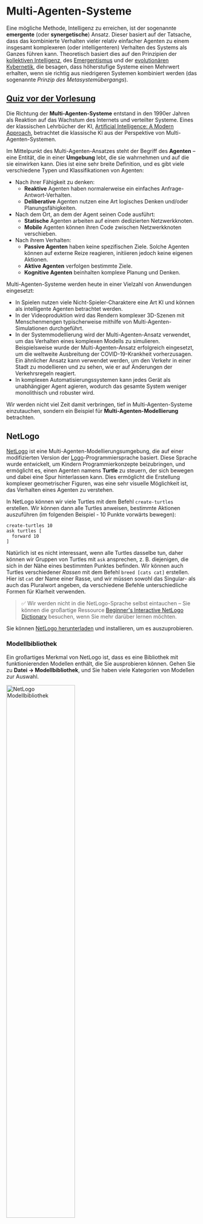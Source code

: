 <!--
CO_OP_TRANSLATOR_METADATA:
{
  "original_hash": "38a1185ae3d54b180378bbd71ae3ef16",
  "translation_date": "2025-09-23T12:15:28+00:00",
  "source_file": "lessons/6-Other/23-MultiagentSystems/README.md",
  "language_code": "de"
}
-->
# Multi-Agenten-Systeme

Eine mögliche Methode, Intelligenz zu erreichen, ist der sogenannte **emergente** (oder **synergetische**) Ansatz. Dieser basiert auf der Tatsache, dass das kombinierte Verhalten vieler relativ einfacher Agenten zu einem insgesamt komplexeren (oder intelligenteren) Verhalten des Systems als Ganzes führen kann. Theoretisch basiert dies auf den Prinzipien der [kollektiven Intelligenz](https://en.wikipedia.org/wiki/Collective_intelligence), des [Emergentismus](https://en.wikipedia.org/wiki/Global_brain) und der [evolutionären Kybernetik](https://en.wikipedia.org/wiki/Global_brain), die besagen, dass höherstufige Systeme einen Mehrwert erhalten, wenn sie richtig aus niedrigeren Systemen kombiniert werden (das sogenannte *Prinzip des Metasystemübergangs*).

## [Quiz vor der Vorlesung](https://ff-quizzes.netlify.app/en/ai/quiz/45)

Die Richtung der **Multi-Agenten-Systeme** entstand in den 1990er Jahren als Reaktion auf das Wachstum des Internets und verteilter Systeme. Eines der klassischen Lehrbücher der KI, [Artificial Intelligence: A Modern Approach](https://en.wikipedia.org/wiki/Artificial_Intelligence:_A_Modern_Approach), betrachtet die klassische KI aus der Perspektive von Multi-Agenten-Systemen.

Im Mittelpunkt des Multi-Agenten-Ansatzes steht der Begriff des **Agenten** – eine Entität, die in einer **Umgebung** lebt, die sie wahrnehmen und auf die sie einwirken kann. Dies ist eine sehr breite Definition, und es gibt viele verschiedene Typen und Klassifikationen von Agenten:

* Nach ihrer Fähigkeit zu denken:
   - **Reaktive** Agenten haben normalerweise ein einfaches Anfrage-Antwort-Verhalten.
   - **Deliberative** Agenten nutzen eine Art logisches Denken und/oder Planungsfähigkeiten.
* Nach dem Ort, an dem der Agent seinen Code ausführt:
   - **Statische** Agenten arbeiten auf einem dedizierten Netzwerkknoten.
   - **Mobile** Agenten können ihren Code zwischen Netzwerkknoten verschieben.
* Nach ihrem Verhalten:
   - **Passive Agenten** haben keine spezifischen Ziele. Solche Agenten können auf externe Reize reagieren, initiieren jedoch keine eigenen Aktionen.
   - **Aktive Agenten** verfolgen bestimmte Ziele.
   - **Kognitive Agenten** beinhalten komplexe Planung und Denken.

Multi-Agenten-Systeme werden heute in einer Vielzahl von Anwendungen eingesetzt:

* In Spielen nutzen viele Nicht-Spieler-Charaktere eine Art KI und können als intelligente Agenten betrachtet werden.
* In der Videoproduktion wird das Rendern komplexer 3D-Szenen mit Menschenmengen typischerweise mithilfe von Multi-Agenten-Simulationen durchgeführt.
* In der Systemmodellierung wird der Multi-Agenten-Ansatz verwendet, um das Verhalten eines komplexen Modells zu simulieren. Beispielsweise wurde der Multi-Agenten-Ansatz erfolgreich eingesetzt, um die weltweite Ausbreitung der COVID-19-Krankheit vorherzusagen. Ein ähnlicher Ansatz kann verwendet werden, um den Verkehr in einer Stadt zu modellieren und zu sehen, wie er auf Änderungen der Verkehrsregeln reagiert.
* In komplexen Automatisierungssystemen kann jedes Gerät als unabhängiger Agent agieren, wodurch das gesamte System weniger monolithisch und robuster wird.

Wir werden nicht viel Zeit damit verbringen, tief in Multi-Agenten-Systeme einzutauchen, sondern ein Beispiel für **Multi-Agenten-Modellierung** betrachten.

## NetLogo

[NetLogo](https://ccl.northwestern.edu/netlogo/) ist eine Multi-Agenten-Modellierungsumgebung, die auf einer modifizierten Version der [Logo](https://en.wikipedia.org/wiki/Logo_(programming_language))-Programmiersprache basiert. Diese Sprache wurde entwickelt, um Kindern Programmierkonzepte beizubringen, und ermöglicht es, einen Agenten namens **Turtle** zu steuern, der sich bewegen und dabei eine Spur hinterlassen kann. Dies ermöglicht die Erstellung komplexer geometrischer Figuren, was eine sehr visuelle Möglichkeit ist, das Verhalten eines Agenten zu verstehen.

In NetLogo können wir viele Turtles mit dem Befehl `create-turtles` erstellen. Wir können dann alle Turtles anweisen, bestimmte Aktionen auszuführen (im folgenden Beispiel - 10 Punkte vorwärts bewegen):

```
create-turtles 10
ask turtles [
  forward 10
]
```

Natürlich ist es nicht interessant, wenn alle Turtles dasselbe tun, daher können wir Gruppen von Turtles mit `ask` ansprechen, z. B. diejenigen, die sich in der Nähe eines bestimmten Punktes befinden. Wir können auch Turtles verschiedener *Rassen* mit dem Befehl `breed [cats cat]` erstellen. Hier ist `cat` der Name einer Rasse, und wir müssen sowohl das Singular- als auch das Pluralwort angeben, da verschiedene Befehle unterschiedliche Formen für Klarheit verwenden.

> ✅ Wir werden nicht in die NetLogo-Sprache selbst eintauchen – Sie können die großartige Ressource [Beginner's Interactive NetLogo Dictionary](https://ccl.northwestern.edu/netlogo/bind/) besuchen, wenn Sie mehr darüber lernen möchten.

Sie können [NetLogo herunterladen](https://ccl.northwestern.edu/netlogo/download.shtml) und installieren, um es auszuprobieren.

### Modellbibliothek

Ein großartiges Merkmal von NetLogo ist, dass es eine Bibliothek mit funktionierenden Modellen enthält, die Sie ausprobieren können. Gehen Sie zu **Datei &rightarrow; Modellbibliothek**, und Sie haben viele Kategorien von Modellen zur Auswahl.

<img alt="NetLogo Modellbibliothek" src="images/NetLogo-ModelLib.png" width="60%"/>

> Ein Screenshot der Modellbibliothek von Dmitry Soshnikov

Sie können eines der Modelle öffnen, beispielsweise **Biologie &rightarrow; Flocking**.

### Hauptprinzipien

Nach dem Öffnen des Modells gelangen Sie zum Hauptbildschirm von NetLogo. Hier ist ein Beispielmodell, das die Population von Wölfen und Schafen beschreibt, basierend auf begrenzten Ressourcen (Gras).

![NetLogo Hauptbildschirm](../../../../../translated_images/NetLogo-Main.32653711ec1a01b3cab22ec0b148e64193d0b979b055285bef329d5e3d6958c5.de.png)

> Screenshot von Dmitry Soshnikov

Auf diesem Bildschirm sehen Sie:

* Den **Interface**-Bereich, der Folgendes enthält:
  - Das Hauptfeld, in dem alle Agenten leben
  - Verschiedene Steuerungen: Schaltflächen, Schieberegler usw.
  - Diagramme, die Sie verwenden können, um Parameter der Simulation anzuzeigen
* Den **Code**-Tab, der den Editor enthält, in dem Sie NetLogo-Programme schreiben können

In den meisten Fällen enthält die Benutzeroberfläche eine **Setup**-Schaltfläche, die den Simulationszustand initialisiert, und eine **Go**-Schaltfläche, die die Ausführung startet. Diese werden von entsprechenden Handlern im Code gesteuert, die wie folgt aussehen:

```
to go [
...
]
```

Die Welt von NetLogo besteht aus den folgenden Objekten:

* **Agenten** (Turtles), die sich über das Feld bewegen und etwas tun können. Sie steuern Agenten mit der Syntax `ask turtles [...]`, und der Code in den Klammern wird von allen Agenten im *Turtle-Modus* ausgeführt.
* **Patches** sind quadratische Bereiche des Feldes, auf denen Agenten leben. Sie können sich auf alle Agenten auf demselben Patch beziehen oder die Farben und einige andere Eigenschaften des Patches ändern. Sie können auch `ask patches` verwenden, um etwas zu tun.
* **Observer** ist ein einzigartiger Agent, der die Welt kontrolliert. Alle Button-Handler werden im *Observer-Modus* ausgeführt.

> ✅ Die Schönheit einer Multi-Agenten-Umgebung liegt darin, dass der Code, der im Turtle-Modus oder im Patch-Modus ausgeführt wird, gleichzeitig von allen Agenten parallel ausgeführt wird. Indem Sie also wenig Code schreiben und das Verhalten eines einzelnen Agenten programmieren, können Sie ein komplexes Verhalten des gesamten Simulationssystems erzeugen.

### Flocking

Als Beispiel für Multi-Agenten-Verhalten betrachten wir **[Flocking](https://en.wikipedia.org/wiki/Flocking_(behavior))**. Flocking ist ein komplexes Muster, das dem Flug von Vogelschwärmen sehr ähnlich ist. Wenn man sie fliegen sieht, könnte man denken, dass sie einem kollektiven Algorithmus folgen oder eine Form von *kollektiver Intelligenz* besitzen. Dieses komplexe Verhalten entsteht jedoch, wenn jeder einzelne Agent (in diesem Fall ein *Vogel*) nur einige andere Agenten in kurzer Entfernung beobachtet und drei einfache Regeln befolgt:

* **Ausrichtung** – es steuert in Richtung der durchschnittlichen Flugrichtung benachbarter Agenten.
* **Kohäsion** – es versucht, sich in Richtung der durchschnittlichen Position der Nachbarn zu bewegen (*langfristige Anziehung*).
* **Trennung** – wenn es anderen Vögeln zu nahe kommt, versucht es, sich zu entfernen (*kurzfristige Abstoßung*).

Sie können das Flocking-Beispiel ausführen und das Verhalten beobachten. Sie können auch Parameter wie den *Grad der Trennung* oder die *Sichtweite* anpassen, die definiert, wie weit jeder Vogel sehen kann. Beachten Sie, dass, wenn Sie die Sichtweite auf 0 reduzieren, alle Vögel blind werden und das Flocking aufhört. Wenn Sie die Trennung auf 0 reduzieren, sammeln sich alle Vögel in einer geraden Linie.

> ✅ Wechseln Sie zum **Code**-Tab und sehen Sie, wo die drei Regeln des Flockings (Ausrichtung, Kohäsion und Trennung) im Code implementiert sind. Beachten Sie, wie wir uns nur auf die Agenten beziehen, die in Sichtweite sind.

### Weitere Modelle zum Ausprobieren

Es gibt einige weitere interessante Modelle, die Sie ausprobieren können:

* **Kunst &rightarrow; Feuerwerk** zeigt, wie ein Feuerwerk als kollektives Verhalten einzelner Feuerströme betrachtet werden kann.
* **Sozialwissenschaften &rightarrow; Verkehr Basic** und **Sozialwissenschaften &rightarrow; Verkehr Grid** zeigen das Modell des Stadtverkehrs in 1D und 2D-Gitter mit oder ohne Ampeln. Jedes Auto in der Simulation folgt den folgenden Regeln:
   - Wenn der Raum vor ihm leer ist – beschleunigen (bis zu einer bestimmten Maximalgeschwindigkeit).
   - Wenn es ein Hindernis vor sich sieht – bremsen (und Sie können anpassen, wie weit ein Fahrer sehen kann).
* **Sozialwissenschaften &rightarrow; Party** zeigt, wie sich Menschen während einer Cocktailparty gruppieren. Sie können die Kombination von Parametern finden, die zu einer schnelleren Steigerung des Glücks der Gruppe führt.

Wie Sie aus diesen Beispielen sehen können, können Multi-Agenten-Simulationen eine nützliche Möglichkeit sein, das Verhalten eines komplexen Systems zu verstehen, das aus Individuen besteht, die derselben oder ähnlichen Logik folgen. Sie können auch verwendet werden, um virtuelle Agenten wie [NPCs](https://en.wikipedia.org/wiki/NPC) in Computerspielen oder Agenten in 3D-animierten Welten zu steuern.

## Deliberative Agenten

Die oben beschriebenen Agenten sind sehr einfach und reagieren auf Änderungen in der Umgebung mithilfe einer Art Algorithmus. Als solche sind sie **reaktive Agenten**. Manchmal können Agenten jedoch denken und ihre Aktionen planen, in diesem Fall werden sie als **deliberative** bezeichnet.

Ein typisches Beispiel wäre ein persönlicher Agent, der von einem Menschen die Anweisung erhält, eine Urlaubsreise zu buchen. Angenommen, es gibt viele Agenten im Internet, die ihm dabei helfen können. Er sollte dann andere Agenten kontaktieren, um zu sehen, welche Flüge verfügbar sind, welche Hotelpreise für verschiedene Daten gelten, und versuchen, den besten Preis auszuhandeln. Wenn der Urlaubsplan abgeschlossen und vom Besitzer bestätigt ist, kann er mit der Buchung fortfahren.

Um dies zu tun, müssen Agenten **kommunizieren**. Für eine erfolgreiche Kommunikation benötigen sie:

* Einige **Standardsprachen zum Austausch von Wissen**, wie [Knowledge Interchange Format](https://en.wikipedia.org/wiki/Knowledge_Interchange_Format) (KIF) und [Knowledge Query and Manipulation Language](https://en.wikipedia.org/wiki/Knowledge_Query_and_Manipulation_Language) (KQML). Diese Sprachen basieren auf der [Sprechakttheorie](https://en.wikipedia.org/wiki/Speech_act).
* Diese Sprachen sollten auch einige **Protokolle für Verhandlungen** enthalten, basierend auf verschiedenen **Auktionstypen**.
* Eine **gemeinsame Ontologie**, damit sie sich auf dieselben Konzepte beziehen und deren Semantik kennen.
* Eine Möglichkeit, **herauszufinden**, was verschiedene Agenten tun können, ebenfalls basierend auf einer Art Ontologie.

Deliberative Agenten sind viel komplexer als reaktive, da sie nicht nur auf Änderungen in der Umgebung reagieren, sondern auch Aktionen *initiieren* können. Eine der vorgeschlagenen Architekturen für deliberative Agenten ist der sogenannte Belief-Desire-Intention (BDI)-Agent:

* **Beliefs** bilden eine Wissensbasis über die Umgebung des Agenten. Sie können als Wissensdatenbank oder Regelwerk strukturiert sein, das ein Agent auf eine bestimmte Situation in der Umgebung anwenden kann.
* **Desires** definieren, was ein Agent tun möchte, d. h. seine Ziele. Zum Beispiel ist das Ziel des persönlichen Assistenten-Agenten oben, eine Reise zu buchen, und das Ziel eines Hotel-Agenten ist es, den Gewinn zu maximieren.
* **Intentions** sind spezifische Aktionen, die ein Agent plant, um seine Ziele zu erreichen. Aktionen ändern typischerweise die Umgebung und führen zu Kommunikation mit anderen Agenten.

Es gibt einige Plattformen, die für den Aufbau von Multi-Agenten-Systemen verfügbar sind, wie [JADE](https://jade.tilab.com/). [Dieses Papier](https://arxiv.org/ftp/arxiv/papers/2007/2007.08961.pdf) enthält eine Übersicht über Multi-Agenten-Plattformen sowie eine kurze Geschichte der Multi-Agenten-Systeme und ihrer verschiedenen Anwendungsszenarien.

## Fazit

Multi-Agenten-Systeme können sehr unterschiedliche Formen annehmen und in vielen verschiedenen Anwendungen eingesetzt werden. 
Sie konzentrieren sich alle auf das einfachere Verhalten eines einzelnen Agenten und erreichen ein komplexeres Verhalten des Gesamtsystems durch den **synergetischen Effekt**.

## 🚀 Herausforderung

Übertragen Sie diese Lektion in die reale Welt und versuchen Sie, ein Multi-Agenten-System zu konzipieren, das ein Problem lösen kann. Was müsste ein Multi-Agenten-System beispielsweise tun, um eine Schulbusroute zu optimieren? Wie könnte es in einer Bäckerei funktionieren?

## [Quiz nach der Vorlesung](https://ff-quizzes.netlify.app/en/ai/quiz/46)

## Überprüfung & Selbststudium

Überprüfen Sie die Verwendung dieses Systemtyps in der Industrie. Wählen Sie einen Bereich wie die Fertigung oder die Videospielindustrie und entdecken Sie, wie Multi-Agenten-Systeme verwendet werden können, um einzigartige Probleme zu lösen.

## [NetLogo Aufgabe](assignment.md)

---

